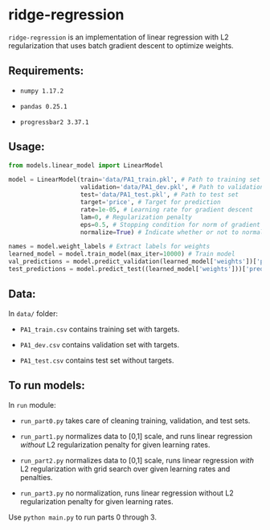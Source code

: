 # ridge-regression

`ridge-regression` is an implementation of linear regression with L2 regularization that uses batch gradient descent to optimize weights.

## Requirements:

- `numpy 1.17.2`

- `pandas 0.25.1`

- `progressbar2 3.37.1`

## Usage:

```python
from models.linear_model import LinearModel

model = LinearModel(train='data/PA1_train.pkl', # Path to training set
                    validation='data/PA1_dev.pkl', # Path to validation set
                    test='data/PA1_test.pkl', # Path to test set
                    target='price', # Target for prediction
                    rate=1e-05, # Learning rate for gradient descent
                    lam=0, # Regularization penalty
                    eps=0.5, # Stopping condition for norm of gradient
                    normalize=True) # Indicate whether or not to normalize data

names = model.weight_labels # Extract labels for weights
learned_model = model.train_model(max_iter=10000) # Train model
val_predictions = model.predict_validation(learned_model['weights'])['predictions'] # Get predictions on validation set
test_predictions = model.predict_test((learned_model['weights']))['predictions'] # Get predictions on test set
```

## Data:

In `data/` folder:

- `PA1_train.csv` contains training set with targets.

- `PA1_dev.csv` contains validation set with targets.

- `PA1_test.csv` contains test set without targets.

## To run models:

In `run` module:

- `run_part0.py` takes care of cleaning training, validation, and test sets.

- `run_part1.py` normalizes data to [0,1] scale, and runs linear regression *without* L2 regularization penalty for given learning rates.

- `run_part2.py` normalizes data to [0,1] scale, runs linear regression *with* L2 regularization with grid search over given learning rates and penalties.

- `run_part3.py` no normalization, runs linear regression without L2 regularization penalty for given learning rates.

Use `python main.py` to run parts 0 through 3.

